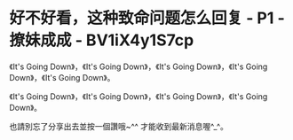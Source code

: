 # 好不好看，这种致命问题怎么回复 - P1 - 撩妹成成 - BV1iX4y1S7cp

《It's Going Down》，《It's Going Down》，《It's Going Down》，《It's Going Down》，《It's Going Down》。

《It's Going Down》，《It's Going Down》，《It's Going Down》，《It's Going Down》。

也請別忘了分享出去並按一個讚哦~^^ 才能收到最新消息喔^_^。